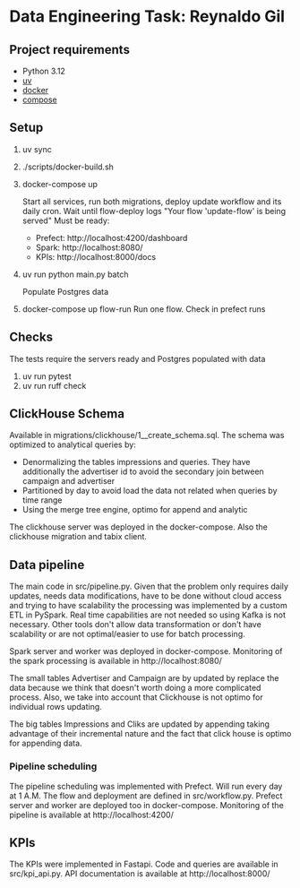 # Data Engineering Task: Reynaldo Gil

## Project requirements

* Python 3.12
* [uv](https://docs.astral.sh/uv/getting-started/installation/)
* [docker](https://docs.docker.com/engine/install/)
* [compose](https://docs.docker.com/compose/install/)

## Setup

1. uv sync
1. ./scripts/docker-build.sh
1. docker-compose up
   
   Start all services, run both migrations, deploy update workflow and its daily cron.
   Wait  until flow-deploy logs "Your flow 'update-flow' is being served"
   Must be ready:
   - Prefect: http://localhost:4200/dashboard
   - Spark: http://localhost:8080/
   - KPIs: http://localhost:8000/docs
1. uv run python main.py batch
   
   Populate Postgres data
1. docker-compose up flow-run
   Run one flow. Check in prefect runs



## Checks

The tests require the servers ready and Postgres populated with data

1. uv run pytest
2. uv run ruff check

## ClickHouse Schema

Available in migrations/clickhouse/1__create_schema.sql. The schema was optimized
to analytical queries by:
- Denormalizing the tables impressions and queries.
  They have additionally the advertiser id to avoid the secondary join between campaign and
  advertiser
- Partitioned by day to avoid load the data not related when queries by time range
- Using the merge tree engine, optimo for append and analytic

The clickhouse server was deployed in the docker-compose. Also the clickhouse migration and 
tabix client.

## Data pipeline

The main code in src/pipeline.py. Given that the problem only requires daily updates, 
needs data modifications, have to be done without cloud access and trying to have scalability 
the processing was implemented by a custom ETL in PySpark. Real time capabilities are not needed
so using Kafka is not necessary. Other tools don't allow data transformation or 
don't have scalability or are not optimal/easier to use for batch processing.

Spark server and worker was deployed in docker-compose.
Monitoring of the spark processing is available in http://localhost:8080/

The small tables Advertiser and Campaign are by updated by replace the data because
we think that doesn't worth doing a more complicated process. Also, we take into account that Clickhouse 
is not optimo for individual rows updating.

The big tables Impressions and Cliks are updated by appending taking advantage of their incremental nature
and the fact that click house is optimo for appending data.

### Pipeline scheduling

The pipeline scheduling was implemented with Prefect. Will run every day at 1 A.M. 
The flow and deployment are defined in src/workflow.py. Prefect server and worker are deployed 
too in docker-compose.
Monitoring of the pipeline is available at http://localhost:4200/

## KPIs

The KPIs were implemented in Fastapi. Code and queries are available in src/kpi_api.py. 
API documentation is available at http://localhost:8000/